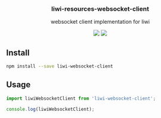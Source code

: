 <h3 align="center">
  liwi-resources-websocket-client
</h3>

<p align="center">
  websocket client implementation for liwi
</p>

<p align="center">
  <a href="https://npmjs.org/package/liwi-resources-websocket-client"><img src="https://img.shields.io/npm/v/liwi-resources-websocket-client.svg?style=flat-square"></a>
  <a href="https://david-dm.org/liwijs/liwi?path=packages/liwi-resources-websocket-client"><img src="https://david-dm.org/liwijs/liwi?path=packages/liwi-resources-websocket-client.svg?style=flat-square"></a>
</p>

## Install

```bash
npm install --save liwi-websocket-client
```

## Usage

```js
import liwiWebsocketClient from 'liwi-websocket-client';

console.log(liwiWebsocketClient);
```
